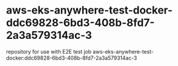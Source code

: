 # aws-eks-anywhere-test-docker-ddc69828-6bd3-408b-8fd7-2a3a579314ac-3
repository for use with E2E test job aws-eks-anywhere-test-docker:ddc69828-6bd3-408b-8fd7-2a3a579314ac-3
